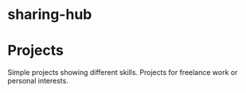 # sharing-hub

# Projects
Simple projects showing different skills. Projects for freelance work or personal interests.
